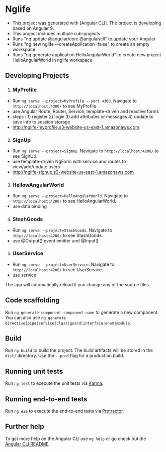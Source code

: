 # Nglife 

- This project was generated with [Angular CLI]. The project is developing based on Angular 9.
- This project includes multiple sub-projects
- Runs "ng update @angular/core @angular/cli" to update your Angular 
- Runs "ng new nglife --createApplication=false" to create an empty workspace
- Runs "ng generate application HelloAngularWorld" to create new project HelloAngularWorld in nglife workspace

## Developing Projects 
1) ### MyProfile 
  - Run `ng serve --project=MyProfile --port 4300`. Navigate to `http://localhost:4300/` to see MyProfile
  - use Angular Route, Router, Service, template-driven and reactive forms
  - steps : 1) register 2) login 3) add attributes or messages 4) update to save info to session storage
  - http://nglife-myprofile.s3-website-us-east-1.amazonaws.com
  
2) ### SignUp 
  - Run `ng serve --project=SignUp`. Navigate to `http://localhost:4200/` to see SignUp.
  - use template-driven NgForm with service and routes to view/add/update users
  - http://nglife-signup.s3-website-us-east-1.amazonaws.com
  
3) ### HellowAngularWorld 
  - Run `ng serve --project=HelloAngularWorld`. Navigate to `http://localhost:4200/` to see HelloAngularWorld.
  - use data binding
4) ### StashGoods 
  - Run `ng serve --project=StashGoods`. Navigate to `http://localhost:4200/` to see StashGoods.
  - use @Output() event emitter and @Input()
5) ### UserService 
  - Run `ng serve --project=UserService`. Navigate to `http://localhost:4200/` to see UserService.
  - use service


The app will automatically reload if you change any of the source files.

## Code scaffolding

Run `ng generate component component-name` to generate a new component. You can also use `ng generate directive|pipe|service|class|guard|interface|enum|module`.

## Build

Run `ng build` to build the project. The build artifacts will be stored in the `dist/` directory. Use the `--prod` flag for a production build.

## Running unit tests

Run `ng test` to execute the unit tests via [Karma](https://karma-runner.github.io).

## Running end-to-end tests

Run `ng e2e` to execute the end-to-end tests via [Protractor](http://www.protractortest.org/).

## Further help

To get more help on the Angular CLI use `ng help` or go check out the [Angular CLI README](https://github.com/angular/angular-cli/blob/master/README.md).

